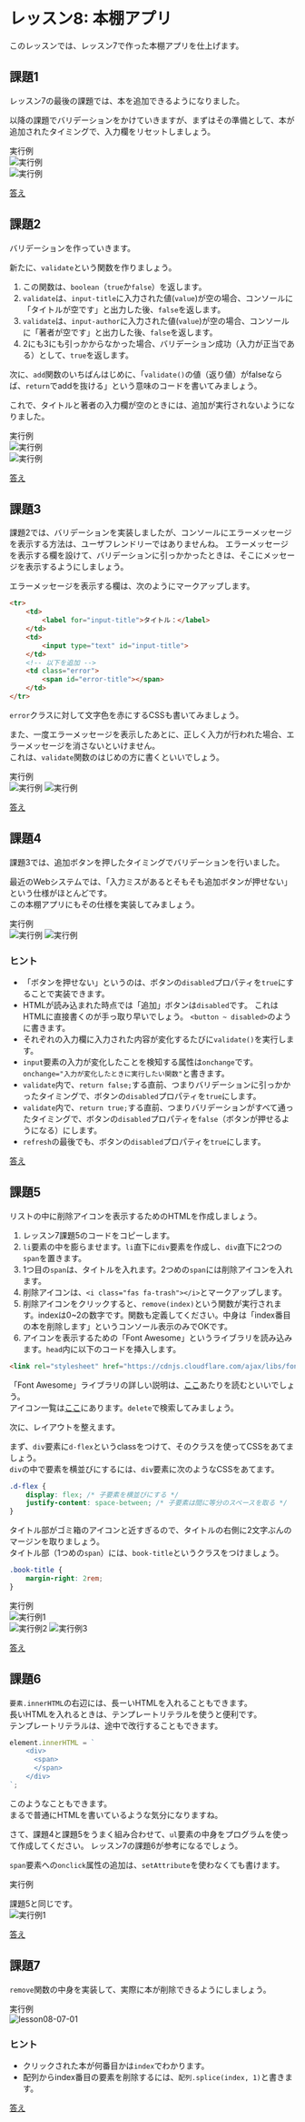 # レッスン8: 本棚アプリ
このレッスンでは、レッスン7で作った本棚アプリを仕上げます。

## 課題1

レッスン7の最後の課題では、本を追加できるようになりました。

以降の課題でバリデーションをかけていきますが、まずはその準備として、本が追加されたタイミングで、入力欄をリセットしましょう。

実行例  
![実行例](assets/images/lesson07-01-01.png)  
![実行例](assets/images/lesson07-01-02.png)

[答え](samples/lesson08/lesson08-01.html)

## 課題2

バリデーションを作っていきます。

新たに、`validate`という関数を作りましょう。

1. この関数は、`boolean`（`true`か`false`）を返します。
2. `validate`は、`input-title`に入力された値(`value`)が空の場合、コンソールに「タイトルが空です」と出力した後、`false`を返します。
3. `validate`は、`input-author`に入力された値(`value`)が空の場合、コンソールに「著者が空です」と出力した後、`false`を返します。
4. 2にも3にも引っかからなかった場合、バリデーション成功（入力が正当である）として、`true`を返します。

次に、`add`関数のいちばんはじめに、「`validate()`の値（返り値）がfalseならば、`return`でaddを抜ける」という意味のコードを書いてみましょう。

これで、タイトルと著者の入力欄が空のときには、追加が実行されないようになりました。

実行例  
![実行例](assets/images/lesson07-01-01.png)  
![実行例](assets/images/lesson07-01-02.png)

[答え](samples/lesson08/lesson08-02.html)

## 課題3

課題2では、バリデーションを実装しましたが、コンソールにエラーメッセージを表示する方法は、ユーザフレンドリーではありませんね。
エラーメッセージを表示する欄を設けて、バリデーションに引っかかったときは、そこにメッセージを表示するようにしましょう。

エラーメッセージを表示する欄は、次のようにマークアップします。

```html
<tr>
    <td>
        <label for="input-title">タイトル：</label>
    </td>
    <td>
        <input type="text" id="input-title">
    </td>
    <!-- 以下を追加 -->
    <td class="error">
        <span id="error-title"></span>
    </td>
</tr>
```

`error`クラスに対して文字色を赤にするCSSも書いてみましょう。

また、一度エラーメッセージを表示したあとに、正しく入力が行われた場合、エラーメッセージを消さないといけません。  
これは、`validate`関数のはじめの方に書くといいでしょう。

実行例  
![実行例](assets/images/lesson07-03-01.png)
![実行例](assets/images/lesson07-03-02.png)

[答え](samples/lesson08/lesson08-03.html)

## 課題4

課題3では、追加ボタンを押したタイミングでバリデーションを行いました。

最近のWebシステムでは、「入力ミスがあるとそもそも追加ボタンが押せない」という仕様がほとんどです。  
この本棚アプリにもその仕様を実装してみましょう。

実行例  
![実行例](assets/images/lesson07-04-01.png)
![実行例](assets/images/lesson07-04-02.png)

### ヒント

* 「ボタンを押せない」というのは、ボタンの`disabled`プロパティを`true`にすることで実装できます。
* HTMLが読み込まれた時点では「追加」ボタンは`disabled`です。  これはHTMLに直接書くのが手っ取り早いでしょう。  `<button ~ disabled>`のように書きます。
* それぞれの入力欄に入力された内容が変化するたびに`validate()`を実行します。
* `input`要素の入力が変化したことを検知する属性は`onchange`です。`onchange="入力が変化したときに実行したい関数"`と書きます。
* `validate`内で、`return false;`する直前、つまりバリデーションに引っかかったタイミングで、ボタンの`disabled`プロパティを`true`にします。
* `validate`内で、`return true;`する直前、つまりバリデーションがすべて通ったタイミングで、ボタンの`disabled`プロパティを`false`（ボタンが押せるようになる）にします。
* `refresh`の最後でも、ボタンの`disabled`プロパティを`true`にします。

[答え](samples/lesson08/lesson08-04.html)

## 課題5

リストの中に削除アイコンを表示するためのHTMLを作成しましょう。

1. レッスン7課題5のコードをコピーします。
2. `li`要素の中を膨らませます。`li`直下に`div`要素を作成し、`div`直下に2つの`span`を置きます。
3. 1つ目の`span`は、タイトルを入れます。2つめの`span`には削除アイコンを入れます。
4. 削除アイコンは、`<i class="fas fa-trash"></i>`とマークアップします。
5. 削除アイコンをクリックすると、`remove(index)`という関数が実行されます。indexは0~2の数字です。関数も定義してください。中身は「index番目の本を削除します」というコンソール表示のみでOKです。
6. アイコンを表示するための「Font Awesome」というライブラリを読み込みます。`head`内に以下のコードを挿入します。

```html
<link rel="stylesheet" href="https://cdnjs.cloudflare.com/ajax/libs/font-awesome/5.11.2/css/all.min.css">
```

「Font Awesome」ライブラリの詳しい説明は、[ここ](https://dev.to/weeb/font-awesome-guide-and-useful-tricks-you-might-ve-not-known-about-until-now-o15)あたりを読むといいでしょう。  
アイコン一覧は[ここ](https://fontawesome.com/icons?d=gallery&m=free)にあります。`delete`で検索してみましょう。

次に、レイアウトを整えます。

まず、`div`要素に`d-flex`というclassをつけて、そのクラスを使ってCSSをあてましょう。  
`div`の中で要素を横並びにするには、`div`要素に次のようなCSSをあてます。

```css
.d-flex {
    display: flex; /* 子要素を横並びにする */
    justify-content: space-between; /* 子要素は間に等分のスペースを取る */
}
```

タイトル部がゴミ箱のアイコンと近すぎるので、タイトルの右側に2文字ぶんのマージンを取りましょう。  
タイトル部（1つめの`span`）には、`book-title`というクラスをつけましょう。

```css
.book-title {
    margin-right: 2rem;
}
```

実行例  
![実行例1](assets/images/lesson08-05-01.png)  
![実行例2](assets/images/lesson08-05-02.png)
![実行例3](assets/images/lesson08-05-03.png)

[答え](samples/lesson08/lesson08-05.html)

## 課題6

`要素.innerHTML`の右辺には、長ーいHTMLを入れることもできます。  
長いHTMLを入れるときは、テンプレートリテラルを使うと便利です。  
テンプレートリテラルは、途中で改行することもできます。

```javascript
element.innerHTML = `
    <div>
      <span>
      </span>
    </div>
`;
```
このようなこともできます。  
まるで普通にHTMLを書いているような気分になりますね。

さて、課題4と課題5をうまく組み合わせて、`ul`要素の中身をプログラムを使って作成してください。
レッスン7の課題6が参考になるでしょう。

`span`要素への`onclick`属性の追加は、`setAttribute`を使わなくても書けます。

実行例

課題5と同じです。  
![実行例1](assets/images/lesson08-05-01.png)

[答え](samples/lesson08/lesson08-06.html)

## 課題7

`remove`関数の中身を実装して、実際に本が削除できるようにしましょう。

実行例  
![lesson08-07-01](assets/movgif/lesson08-07-01.gif)


### ヒント

* クリックされた本が何番目かは`index`でわかります。
* 配列からindex番目の要素を削除するには、`配列.splice(index, 1)`と書きます。

[答え](samples/lesson07/lesson07-07.html)
